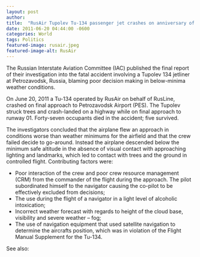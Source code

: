 ```yaml
---
layout: post
author: 
title:  "RusAir Tupolev Tu-134 passenger jet crashes on anniversary of 9/11"
date: 2011-06-20 04:44:00 -0600
categories: World
tags: Politics
featured-image: rusair.jpeg
featured-image-alt: RusAir
---
```

The Russian Interstate Aviation Committee (IAC) published the final report of their investigation into the fatal accident involving a Tupolev 134 jetliner at Petrozavodsk, Russia, blaming poor decision making in below-minima weather conditions.

On June 20, 2011 a Tu-134 operated by RusAir on behalf of RusLine, crashed on final approach to Petrozavodsk Airport (PES). The Tupolev struck trees and crash-landed on a highway while on final approach to runway 01. Forty-seven occupants died in the accident; five survived.

The investigators concluded that the airplane flew an approach in conditions worse than weather minimums for the airfield and that the crew failed decide to go-around. Instead the airplane descended below the minimum safe altitude in the absence of visual contact with approaching lighting and landmarks, which led to contact with trees and the ground in controlled flight.
Contributing factors were:

* Poor interaction of the crew and poor crew resource management (CRM) from the commander of the flight during the approach. The pilot subordinated himself to the navigator causing the co-pilot to be effectively excluded from decisions;
* The use during the flight of a navigator in a light level of alcoholic intoxication;
* Incorrect weather forecast with regards to height of the cloud base, visibility and severe weather – fog;
* The use of navigation equipment that used satellite navigation to determine the aircrafts position, which was in violation of the Flight Manual Supplement for the Tu-134.

See also: 
<a href="http://thenewworldpost.com/world/2022/02/22/911-sequence.html" data-iframely-url></a>
